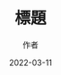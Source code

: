 ---
title: '標題'
thumbnail: ''
author: '作者'
date: '2022-03-11'
content: '<p>123</p>
<img src="https://raw.githubusercontent.com/Yhuang4881/cms-content-stage/main/content/resources/images/1647038179129-2048-1536-6.%E6%AD%A3%E6%83%A0%E9%A3%9F%E5%93%81.JPG" alt="1647038179129-2048-1536-6.正惠食品" style="height: auto;width: auto"/>
<p>aaa</p>
'
---